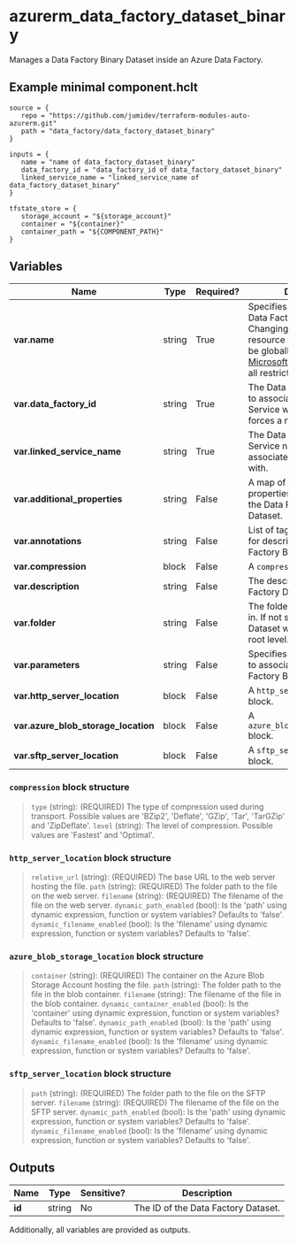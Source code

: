 # azurerm_data_factory_dataset_binary

Manages a Data Factory Binary Dataset inside an Azure Data Factory.

## Example minimal component.hclt

```hcl
source = {
   repo = "https://github.com/jumidev/terraform-modules-auto-azurerm.git" 
   path = "data_factory/data_factory_dataset_binary" 
}

inputs = {
   name = "name of data_factory_dataset_binary" 
   data_factory_id = "data_factory_id of data_factory_dataset_binary" 
   linked_service_name = "linked_service_name of data_factory_dataset_binary" 
}

tfstate_store = {
   storage_account = "${storage_account}" 
   container = "${container}" 
   container_path = "${COMPONENT_PATH}" 
}

```

## Variables

| Name | Type | Required? |  Description |
| ---- | ---- | --------- |  ----------- |
| **var.name** | string | True | Specifies the name of the Data Factory Binary Dataset. Changing this forces a new resource to be created. Must be globally unique. See the [Microsoft documentation](https://docs.microsoft.com/azure/data-factory/naming-rules) for all restrictions. | 
| **var.data_factory_id** | string | True | The Data Factory ID in which to associate the Linked Service with. Changing this forces a new resource. | 
| **var.linked_service_name** | string | True | The Data Factory Linked Service name in which to associate the Binary Dataset with. | 
| **var.additional_properties** | string | False | A map of additional properties to associate with the Data Factory Binary Dataset. | 
| **var.annotations** | string | False | List of tags that can be used for describing the Data Factory Binary Dataset. | 
| **var.compression** | block | False | A `compression` block. | 
| **var.description** | string | False | The description for the Data Factory Dataset. | 
| **var.folder** | string | False | The folder that this Dataset is in. If not specified, the Dataset will appear at the root level. | 
| **var.parameters** | string | False | Specifies a list of parameters to associate with the Data Factory Binary Dataset. | 
| **var.http_server_location** | block | False | A `http_server_location` block. | 
| **var.azure_blob_storage_location** | block | False | A `azure_blob_storage_location` block. | 
| **var.sftp_server_location** | block | False | A `sftp_server_location` block. | 

### `compression` block structure

> `type` (string): (REQUIRED) The type of compression used during transport. Possible values are 'BZip2', 'Deflate', 'GZip', 'Tar', 'TarGZip' and 'ZipDeflate'.
> `level` (string): The level of compression. Possible values are 'Fastest' and 'Optimal'.

### `http_server_location` block structure

> `relative_url` (string): (REQUIRED) The base URL to the web server hosting the file.
> `path` (string): (REQUIRED) The folder path to the file on the web server.
> `filename` (string): (REQUIRED) The filename of the file on the web server.
> `dynamic_path_enabled` (bool): Is the 'path' using dynamic expression, function or system variables? Defaults to 'false'.
> `dynamic_filename_enabled` (bool): Is the 'filename' using dynamic expression, function or system variables? Defaults to 'false'.

### `azure_blob_storage_location` block structure

> `container` (string): (REQUIRED) The container on the Azure Blob Storage Account hosting the file.
> `path` (string): The folder path to the file in the blob container.
> `filename` (string): The filename of the file in the blob container.
> `dynamic_container_enabled` (bool): Is the 'container' using dynamic expression, function or system variables? Defaults to 'false'.
> `dynamic_path_enabled` (bool): Is the 'path' using dynamic expression, function or system variables? Defaults to 'false'.
> `dynamic_filename_enabled` (bool): Is the 'filename' using dynamic expression, function or system variables? Defaults to 'false'.

### `sftp_server_location` block structure

> `path` (string): (REQUIRED) The folder path to the file on the SFTP server.
> `filename` (string): (REQUIRED) The filename of the file on the SFTP server.
> `dynamic_path_enabled` (bool): Is the 'path' using dynamic expression, function or system variables? Defaults to 'false'.
> `dynamic_filename_enabled` (bool): Is the 'filename' using dynamic expression, function or system variables? Defaults to 'false'.



## Outputs

| Name | Type | Sensitive? | Description |
| ---- | ---- | --------- | --------- |
| **id** | string | No  | The ID of the Data Factory Dataset. | 

Additionally, all variables are provided as outputs.
